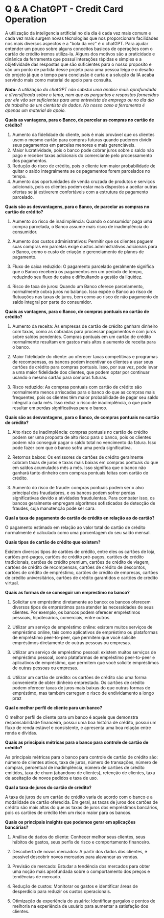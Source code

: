 # Q & A  ChatGPT - Credit Card Operation

A utilização da inteligencia artificial no dia dia é cada vez mais comum e cada vez mais surgem novas técnologias que nos proporcionam facilidades nos mais diversos aspectos e a "bola da vez" é o chatGPT. Para ajudar entender um pouco sobre alguns conceitos basicos de operações com o cartão de crédito iremos utiliza-la. Alguns dos motivos são a praticidade e dinânica da ferramenta que possuí interações rápidas e simples e a objetividade das respostas que são suficientes para o nosso proposito e são um ponto de partida desse projeto para uma pessoa leiga e o desafio do projeto já que o tempo para conclusão é curta e a solução da IA acaba servindo mais como material de apoio para consulta.

<i>**Nota:** A utilização do chatGPT não substuí uma analise mais aprofundada e diversificada sobre o tema, nem que as perguntas e respostas fornecidas por ele vão ser suficientes para uma entrevista de emprego ou no dia dia de trabalho de um cientista de dados. No nosso caso a ferramenta é apenas um material de apoio.</i>

**Quais as vantagens, para o Banco, de parcelar as compras no cartão de crédito?**


1. Aumento da fidelidade do cliente, pois é mais provável que os clientes usem o mesmo cartão para compras futuras quando puderem dividir seus pagamentos em parcelas menores e mais gerenciáveis.
2. Maior lucratividade, pois o banco pode cobrar juros sobre o saldo não pago e receber taxas adicionais do comerciante pelo processamento dos pagamentos.
3. Redução do risco de crédito, pois o cliente tem maior probabilidade de quitar o saldo integralmente se os pagamentos forem parcelados no tempo.
4. Aumento das oportunidades de venda cruzada de produtos e serviços adicionais, pois os clientes podem estar mais dispostos a aceitar outras ofertas se já estiverem confortáveis com a estrutura de pagamento parcelado.



**Quais são as desvantagens, para o Banco, de parcelar as compras no cartão de crédito?**


1. Aumento do risco de inadimplência: Quando o consumidor paga uma compra parcelada, o Banco assume mais risco de inadimplência do consumidor.

2. Aumento dos custos administrativos: Permitir que os clientes paguem suas compras em parcelas exige custos administrativos adicionais para o Banco, como o custo de criação e gerenciamento de planos de pagamento.

3. Fluxo de caixa reduzido: O pagamento parcelado geralmente significa que o Banco receberá os pagamentos em um período de tempo, reduzindo seu fluxo de caixa e dificultando a gestão da liquidez.

4. Risco de taxa de juros: Quando um Banco oferece parcelamento, normalmente cobra juros no balanço. Isso expõe o Banco ao risco de flutuações nas taxas de juros, bem como ao risco de não pagamento do saldo integral por parte do consumidor.


**Quais as vantagens, para o Banco, de compras pontuais no cartão de crédito?**


1. Aumento da receita: As empresas de cartão de crédito ganham dinheiro com taxas, como as cobradas para processar pagamentos e com juros sobre saldos pendentes. Compras pontuais em um cartão de crédito normalmente resultam em gastos mais altos e aumento de receita para o banco.

2. Maior fidelidade do cliente: ao oferecer taxas competitivas e programas de recompensas, os bancos podem incentivar os clientes a usar seus cartões de crédito para compras pontuais. Isso, por sua vez, pode levar a uma maior fidelidade dos clientes, que podem optar por continuar usando o mesmo cartão para compras futuras.

3. Risco reduzido: As compras pontuais com cartão de crédito são normalmente menos arriscadas para o banco do que as compras mais frequentes, pois os clientes têm maior probabilidade de pagar seu saldo integral a cada mês. Isso reduz o risco de inadimplência, o que pode resultar em perdas significativas para o banco.


**Quais são as desvantagens, para o Banco, de compras pontuais no cartão de crédito?**

1. Alto risco de inadimplência: compras pontuais no cartão de crédito podem ser uma proposta de alto risco para o banco, pois os clientes podem não conseguir pagar o saldo total no vencimento da fatura. Isso pode fazer com que o banco sofra uma perda significativa.

2. Retornos baixos: Os emissores de cartões de crédito geralmente cobram taxas de juros e taxas mais baixas em compras pontuais do que em saldos acumulados mês a mês. Isso significa que o banco não ganhará tanto dinheiro com compras pontuais feitas com cartão de crédito.

3. Aumento do risco de fraude: compras pontuais podem ser o alvo principal dos fraudadores, e os bancos podem sofrer perdas significativas devido a atividades fraudulentas. Para combater isso, os bancos geralmente empregam algoritmos sofisticados de detecção de fraudes, cuja manutenção pode ser cara.


**Qual a taxa de pagamento do cartão de crédito en relação ao  do cartão?**

O pagamento estimado em relação ao valor total do cartão de crédito normalmente é calculado como uma porcentagem do seu saldo mensal.

**Quais tipos de cartão de crédito que existem?**

Existem diversos tipos de cartões de crédito, entre eles os cartões de loja, cartões pré-pagos, cartões de crédito pré-pagos, cartões de crédito tradicionais, cartões de crédito premium, cartões de crédito de viagem, cartões de crédito de recompensas, cartões de crédito de descontos, cartões de crédito de empréstimo, cartões de crédito de empresas, cartões de crédito universitários, cartões de crédito garantidos e cartões de crédito virtual.

**Quais as formas de se conseguir um emprestimo no banco?**

1. Solicitar um empréstimo diretamente ao banco: os bancos oferecem diversos tipos de empréstimos para atender às necessidades de seus clientes. Por exemplo, os bancos podem oferecer empréstimos pessoais, hipotecários, comerciais, entre outros.

2. Utilizar um serviço de empréstimo online: existem muitos serviços de empréstimo online, tais como aplicativos de empréstimo ou plataformas de empréstimo peer-to-peer, que permitem que você solicite empréstimos diretamente de outras pessoas ou empresas.

3. Utilizar um serviço de empréstimo pessoal: existem muitos serviços de empréstimo pessoal, como plataformas de empréstimo peer-to-peer e aplicativos de empréstimo, que permitem que você solicite empréstimos de outras pessoas ou empresas.

4. Utilizar um cartão de crédito: os cartões de crédito são uma forma conveniente de obter dinheiro emprestado. Os cartões de crédito podem oferecer taxas de juros mais baixas do que outras formas de empréstimo, mas também carregam o risco de endividamento a longo praz

**Qual o melhor perfil de cliente para um banco?**

O melhor perfil de cliente para um banco é aquele que demonstra responsabilidade financeira, possui uma boa história de crédito, possui um fluxo de renda estável e consistente, e apresenta uma boa relação entre renda e dívidas.

**Quais as principais métricas para o banco para controle de cartão de crédito?**

As principais métricas para o banco para controle de cartão de crédito são: número de clientes ativos, taxa de juros, número de transações, número de compras, percentual de inadimplência, número de cartões de crédito emitidos, taxa de churn (abandono de clientes), retenção de clientes, taxa de aceitação de novos pedidos e taxa de uso.

**Qual a taxa de juros do cartão de crédito?**

A taxa de juros de um cartão de crédito varia de acordo com o banco e a modalidade de cartão oferecida. Em geral, as taxas de juros dos cartões de crédito são mais altas do que as taxas de juros dos empréstimos bancários, pois os cartões de crédito têm um risco maior para os bancos.


**Quais os principais insights que podemos gerar em aplicações bancárias?**

1. Análise de dados do cliente: Conhecer melhor seus clientes, seus hábitos de gastos, seus perfis de risco e comportamento financeiro.

2. Descoberta de novos mercados: A partir dos dados dos clientes, é possível descobrir novos mercados para alavancar as vendas.

3. Previsão de mercado: Estudar a tendência dos mercados para obter uma noção mais aprofundada sobre o comportamento dos preços e tendências de mercado.

4. Redução de custos: Monitorar os gastos e identificar áreas de desperdício para reduzir os custos operacionais.

5. Otimização da experiência do usuário: Identificar gargalos e pontos de melhoria na experiência de usuário para aumentar a satisfação dos clientes.